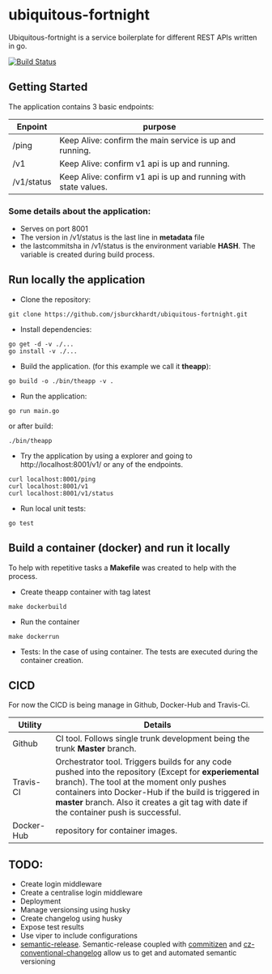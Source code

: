 # ubiquitous-fortnight
Ubiquitous-fortnight is a service boilerplate for different REST APIs written in go.

[![Build Status](https://travis-ci.org/jsburckhardt/ubiquitous-fortnight.svg?branch=master)](https://travis-ci.org/jsburckhardt/ubiquitous-fortnight)

## Getting Started
The application contains 3 basic endpoints:

| Enpoint    | purpose                                                         |
| ---------- | --------------------------------------------------------------- |
| /ping      | Keep Alive: confirm the main service is up and running.         |
| /v1        | Keep Alive: confirm v1 api is up and running.                   |
| /v1/status | Keep Alive: confirm v1 api is up and running with state values. |

### Some details about the application:
- Serves on port 8001
- The version in /v1/status is the last line in **metadata** file
- the lastcommitsha in /v1/status is the environment variable **HASH**. The variable is created during build process.


## Run locally the application
- Clone the repository:
```
git clone https://github.com/jsburckhardt/ubiquitous-fortnight.git 
```
- Install dependencies:
```
go get -d -v ./...
go install -v ./...
```
- Build the application. (for this example we call it **theapp**):
```
go build -o ./bin/theapp -v .
```
- Run the application:
```
go run main.go
```
or after build:
```
./bin/theapp
```
- Try the application by using a explorer and going to http://localhost:8001/v1/ or any of the endpoints.
```
curl localhost:8001/ping
curl localhost:8001/v1
curl localhost:8001/v1/status
```
- Run local unit tests:
```
go test
```

## Build a container (docker) and run it locally
To help with repetitive tasks a **Makefile** was created to help with the process.
- Create theapp container with tag latest
```
make dockerbuild
```
- Run the container
```
make dockerrun
```
- Tests:
In the case of using container. The tests are executed during the container creation.

## CICD
For now the CICD is being manage in Github, Docker-Hub and Travis-Ci.

| Utility    | Details                                                                                                                                                                                                                                                                                                 |
| ---------- | ------------------------------------------------------------------------------------------------------------------------------------------------------------------------------------------------------------------------------------------------------------------------------------------------------- |
| Github     |  CI tool. Follows single trunk development being the trunk **Master** branch.                                                                                                                                                                                                                           |
| Travis-CI  | Orchestrator tool. Triggers builds for any code pushed into the repository (Except for **experiemental** branch). The tool at the moment only pushes containers into Docker-Hub if the build is triggered in **master** branch. Also it creates a git tag with date if the container push is successful.|
| Docker-Hub | repository for container images.                                                                                                                                                                                                                                                                        |

## TODO:
- Create login middleware
- Create a centralise login middleware
- Deployment
- Manage versionsing using husky
- Create changelog using husky
- Expose test results
- Use viper to include configurations
- [semantic-release](https://github.com/semantic-release/semantic-release). Semantic-release coupled with [commitizen](https://github.com/commitizen/cz-cli) and [cz-conventional-changelog](https://github.com/commitizen/cz-conventional-changelog) allow us to get and automated semantic versioning